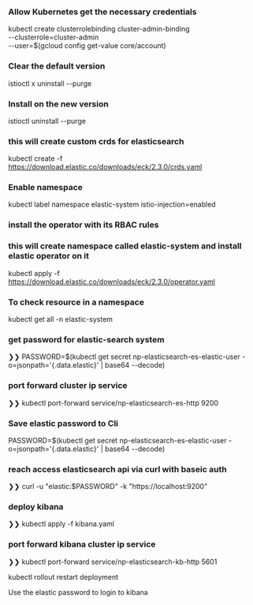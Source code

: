 ### Allow Kubernetes get the necessary credentials 
kubectl create clusterrolebinding cluster-admin-binding \
    --clusterrole=cluster-admin \
    --user=$(gcloud config get-value core/account)


### Clear the default version
istioctl x uninstall --purge

### Install on the new version
istioctl uninstall --purge

### this will create custom crds for elasticsearch
kubectl create -f https://download.elastic.co/downloads/eck/2.3.0/crds.yaml

### Enable namespace
kubectl label namespace elastic-system istio-injection=enabled

### install the operator with its RBAC rules
### this will create namespace called elastic-system and install elastic operator on it
kubectl apply -f https://download.elastic.co/downloads/eck/2.3.0/operator.yaml

### To check resource in a namespace
kubectl get all -n elastic-system

### get password for elastic-search system
❯❯ PASSWORD=$(kubectl get secret np-elasticsearch-es-elastic-user -o=jsonpath='{.data.elastic}' | base64 --decode)


### port forward cluster ip service
❯❯ kubectl port-forward service/np-elasticsearch-es-http 9200

### Save elastic password to Cli
PASSWORD=$(kubectl get secret np-elasticsearch-es-elastic-user -o=jsonpath='{.data.elastic}' | base64 --decode)

### reach access elasticsearch api via curl with baseic auth
❯❯ curl -u "elastic:$PASSWORD" -k "https://localhost:9200"

### deploy kibana
❯❯ kubectl apply -f kibana.yaml


### port forward kibana cluster ip service
❯❯ kubectl port-forward service/np-elasticsearch-kb-http 5601


kubectl rollout restart deployment

Use the elastic password to login to kibana
